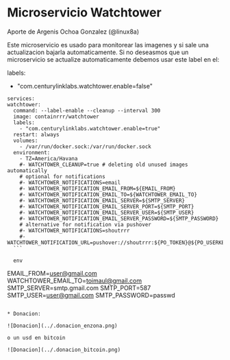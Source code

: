 # Microservicio Watchtower
Aporte de Argenis Ochoa Gonzalez (@linux8a)


Este microservicio es usado para monitorear las imagenes y si sale una actualizacion bajarla automaticamente. Si no deseasmos que un microservicio se actualize
automaticamente debemos usar este label en el:

labels: 
  - "com.centurylinklabs.watchtower.enable=false"



  ```
  services:
  watchtower:
    command: --label-enable --cleanup --interval 300
    image: containrrr/watchtower
    labels:
      - "com.centurylinklabs.watchtower.enable=true"
    restart: always
    volumes:
      - /var/run/docker.sock:/var/run/docker.sock
    environment:
      - TZ=America/Havana
      #- WATCHTOWER_CLEANUP=true # deleting old unused images automatically
      # optional for notifications
      #- WATCHTOWER_NOTIFICATIONS=email
      #- WATCHTOWER_NOTIFICATION_EMAIL_FROM=${EMAIL_FROM}
      #- WATCHTOWER_NOTIFICATION_EMAIL_TO=${WATCHTOWER_EMAIL_TO}
      #- WATCHTOWER_NOTIFICATION_EMAIL_SERVER=${SMTP_SERVER}
      #- WATCHTOWER_NOTIFICATION_EMAIL_SERVER_PORT=${SMTP_PORT}
      #- WATCHTOWER_NOTIFICATION_EMAIL_SERVER_USER=${SMTP_USER}
      #- WATCHTOWER_NOTIFICATION_EMAIL_SERVER_PASSWORD=${SMTP_PASSWORD}
      # alternative for notification via pushover
      #- WATCHTOWER_NOTIFICATIONS=shoutrrr
      #- WATCHTOWER_NOTIFICATION_URL=pushover://shoutrrr:${PO_TOKEN}@${PO_USERKEY}
    ```

    env
```
EMAIL_FROM=user@gmail.com
WATCHTOWER_EMAIL_TO=toimaul@gmail.com
SMTP_SERVER=smtp.gmail.com
SMTP_PORT=587
SMTP_USER=user@gmail.com
SMTP_PASSWORD=passwd
```

* Donacion:

![Donacion](../.donacion_enzona.png)

o un usd en bitcoin

![Donacion](../.donacion_bitcoin.png)
